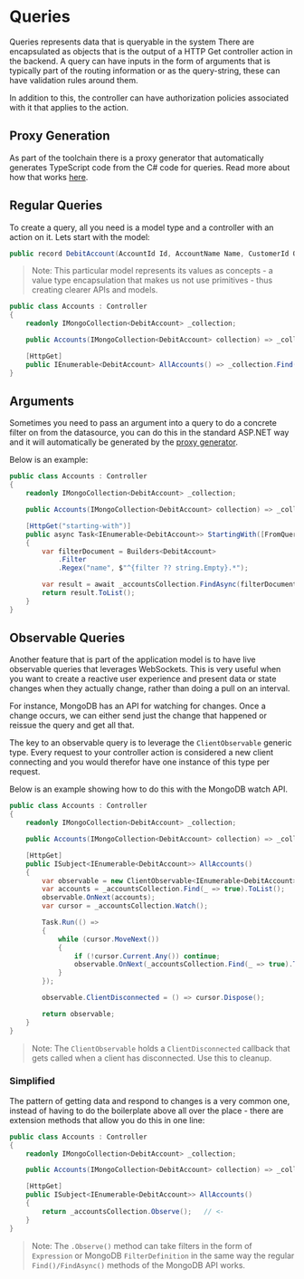 # Queries

Queries represents data that is queryable in the system
There are encapsulated as objects that is the output of a HTTP Get controller action in the backend.
A query can have inputs in the form of arguments that is typically part of the routing information or as the query-string,
these can have validation rules around them.

In addition to this, the controller can have authorization policies associated with it that applies to the action.

## Proxy Generation

As part of the toolchain there is a proxy generator that automatically generates TypeScript code from the C# code for
queries. Read more about how that works [here](../frontend/cqrs/proxy-generation.md).

## Regular Queries

To create a query, all you need is a model type and a controller with an action on it.
Lets start with the model:

```csharp
public record DebitAccount(AccountId Id, AccountName Name, CustomerId Owner, double Balance);
```

> Note: This particular model represents its values as concepts - a value type encapsulation that
> makes us not use primitives - thus creating clearer APIs and models.

```csharp
public class Accounts : Controller
{
    readonly IMongoCollection<DebitAccount> _collection;

    public Accounts(IMongoCollection<DebitAccount> collection) => _collection = collection;

    [HttpGet]
    public IEnumerable<DebitAccount> AllAccounts() => _collection.Find(_ => true).ToList();
}
```

## Arguments

Sometimes you need to pass an argument into a query to do a concrete filter on from the datasource,
you can do this in the standard ASP.NET way and it will automatically be generated by the
[proxy generator](../frontend/cqrs/proxy-generation.md).

Below is an example:

```csharp
public class Accounts : Controller
{
    readonly IMongoCollection<DebitAccount> _collection;

    public Accounts(IMongoCollection<DebitAccount> collection) => _collection = collection;

    [HttpGet("starting-with")]
    public async Task<IEnumerable<DebitAccount>> StartingWith([FromQuery] string? filter)
    {
        var filterDocument = Builders<DebitAccount>
            .Filter
            .Regex("name", $"^{filter ?? string.Empty}.*");

        var result = await _accountsCollection.FindAsync(filterDocument);
        return result.ToList();
    }
}
```

## Observable Queries

Another feature that is part of the application model is to have live observable queries
that leverages WebSockets. This is very useful when you want to create a reactive
user experience and present data or state changes when they actually change, rather
than doing a pull on an interval.

For instance, MongoDB has an API for watching for changes. Once a change occurs,
we can either send just the change that happened or reissue the query and get all that.

The key to an observable query is to leverage the `ClientObservable` generic type.
Every request to your controller action is considered a new client connecting and
you would therefor have one instance of this type per request.

Below is an example showing how to do this with the MongoDB watch API.

```csharp
public class Accounts : Controller
{
    readonly IMongoCollection<DebitAccount> _collection;

    public Accounts(IMongoCollection<DebitAccount> collection) => _collection = collection;

    [HttpGet]
    public ISubject<IEnumerable<DebitAccount>> AllAccounts()
    {
        var observable = new ClientObservable<IEnumerable<DebitAccount>>();
        var accounts = _accountsCollection.Find(_ => true).ToList();
        observable.OnNext(accounts);
        var cursor = _accountsCollection.Watch();

        Task.Run(() =>
        {
            while (cursor.MoveNext())
            {
                if (!cursor.Current.Any()) continue;
                observable.OnNext(_accountsCollection.Find(_ => true).ToList());
            }
        });

        observable.ClientDisconnected = () => cursor.Dispose();

        return observable;
    }
}
```

> Note: The `ClientObservable` holds a `ClientDisconnected` callback that gets called when a client
> has disconnected. Use this to cleanup.

### Simplified

The pattern of getting data and respond to changes is a very common one, instead of having to
do the boilerplate above all over the place - there are extension methods that allow you do this
in one line:

```csharp
public class Accounts : Controller
{
    readonly IMongoCollection<DebitAccount> _collection;

    public Accounts(IMongoCollection<DebitAccount> collection) => _collection = collection;

    [HttpGet]
    public ISubject<IEnumerable<DebitAccount>> AllAccounts()
    {
        return _accountsCollection.Observe();   // <-
    }
}
```

> Note: The `.Observe()` method can take filters in the form of `Expression` or MongoDB `FilterDefinition`
> in the same way the regular `Find()/FindAsync()` methods of the MongoDB API works.
